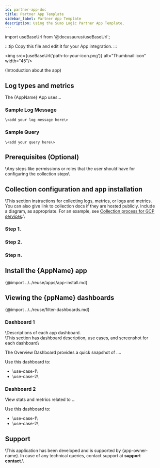 ```yaml
---
id: partner-app-doc
title: Partner App Template
sidebar_label: Partner App Template
description: Using the Sumo Logic Partner App Template.
---
```


import useBaseUrl from '@docusaurus/useBaseUrl';

:::tip
Copy this file and edit it for your App integration.
:::

<head>
  <meta name="robots" content="noindex" />
</head>

<img src={useBaseUrl('path-to-your-icon.png')} alt="Thumbnail icon" width="45"/>

(Introduction about the app)

<!--Add the description from the app description above.-->

## Log types and metrics 

The {AppName} App uses...

<!--Enter a list of log types, usually hyperlinked to vendor docs.-->

### Sample Log Message

```
\<add your log message here\>
```

### Sample Query

```
\<add your query here\>
```

## Prerequisites (Optional)

\Any steps like permissions or roles that the user should have for configuring the collection steps\

## Collection configuration and app installation

\This section instructions for collecting logs, metrics, or logs and metrics. You can also give link to collection docs if they are hosted publicly. Include a diagram, as appropriate. For an example, see [Collection process for GCP services](https://help.sumologic.com/07Sumo-Logic-Apps/06Google/Google_App_Engine/01Collect-Logs-for-the-Google-App-Engine-App#Collection_process_for_GCP_services).\

### Step 1. 

<step description>

### Step 2. 

<step description>

### Step n. 

<step description>

## Install the {AppName} app

{@import ../../reuse/apps/app-install.md}

## Viewing the {ppName} dashboards

{@import ../../reuse/filter-dashboards.md}

### Dashboard 1

\Descriptions of each app dashboard.\
\This section has dashboard description, use cases, and screenshot for each dashboard\

The Overview Dashboard provides a quick snapshot of ....

Use this dashboard to:
- \use-case-1\
- \use-case-2\

### Dashboard 2

View stats and metrics related to ...

Use this dashboard to:
- \use-case-1\
- \use-case-2\

## Support

\This application has been developed and is supported by {app-owner-name}. In case of any technical queries, contact support at **support contact**.\